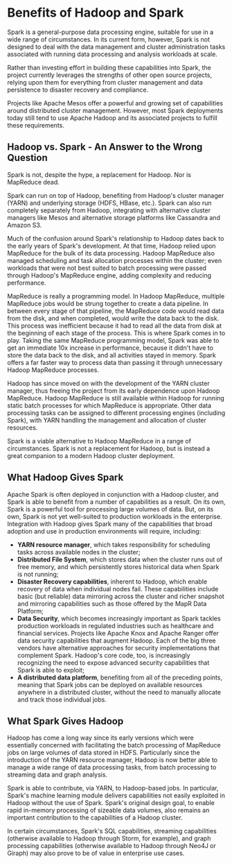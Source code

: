 # Benefits of Hadoop and Spark
Spark is a general-purpose data processing engine, suitable for use in a wide range of circumstances. In its current form, however, Spark is not designed to deal with the data management and cluster administration tasks associated with running data processing and analysis workloads at scale.

Rather than investing effort in building these capabilities into Spark, the project currently leverages the strengths of other open source projects, relying upon them for everything from cluster management and data persistence to disaster recovery and compliance.

Projects like Apache Mesos offer a powerful and growing set of capabilities around distributed cluster management. However, most Spark deployments today still tend to use Apache Hadoop and its associated projects to fulfill these requirements.

## Hadoop vs. Spark - An Answer to the Wrong Question
Spark is not, despite the hype, a replacement for Hadoop. Nor is MapReduce dead.

Spark can run on top of Hadoop, benefiting from Hadoop's cluster manager (YARN) and underlying storage (HDFS, HBase, etc.). Spark can also run completely separately from Hadoop, integrating with alternative cluster managers like Mesos and alternative storage platforms like Cassandra and Amazon S3.

Much of the confusion around Spark's relationship to Hadoop dates back to the early years of Spark's development. At that time, Hadoop relied upon MapReduce for the bulk of its data processing. Hadoop MapReduce also managed scheduling and task allocation processes within the cluster; even workloads that were not best suited to batch processing were passed through Hadoop's MapReduce engine, adding complexity and reducing performance.

MapReduce is really a programming model. In Hadoop MapReduce, multiple MapReduce jobs would be strung together to create a data pipeline. In between every stage of that pipeline, the MapReduce code would read data from the disk, and when completed, would write the data back to the disk. This process was inefficient because it had to read all the data from disk at the beginning of each stage of the process. This is where Spark comes in to play. Taking the same MapReduce programming model, Spark was able to get an immediate 10x increase in performance, because it didn't have to store the data back to the disk, and all activities stayed in memory. Spark offers a far faster way to process data than passing it through unnecessary Hadoop MapReduce processes.

Hadoop has since moved on with the development of the YARN cluster manager, thus freeing the project from its early dependence upon Hadoop MapReduce. Hadoop MapReduce is still available within Hadoop for running static batch processes for which MapReduce is appropriate. Other data processing tasks can be assigned to different processing engines (including Spark), with YARN handling the management and allocation of cluster resources.

Spark is a viable alternative to Hadoop MapReduce in a range of circumstances. Spark is not a replacement for Hadoop, but is instead a great companion to a modern Hadoop cluster deployment.

## What Hadoop Gives Spark
Apache Spark is often deployed in conjunction with a Hadoop cluster, and Spark is able to benefit from a number of capabilities as a result. On its own, Spark is a powerful tool for processing large volumes of data. But, on its own, Spark is not yet well-suited to production workloads in the enterprise. Integration with Hadoop gives Spark many of the capabilities that broad adoption and use in production environments will require, including:
- **YARN resource manager**, which takes responsibility for scheduling tasks across available nodes in the cluster;
- **Distributed File System**, which stores data when the cluster runs out of free memory, and which persistently stores historical data when Spark is not running;
- **Disaster Recovery capabilities**, inherent to Hadoop, which enable recovery of data when individual nodes fail. These capabilities include basic (but reliable) data mirroring across the cluster and richer snapshot and mirroring capabilities such as those offered by the MapR Data Platform;
- **Data Security**, which becomes increasingly important as Spark tackles production workloads in regulated industries such as healthcare and financial services. Projects like Apache Knox and Apache Ranger offer data security capabilities that augment Hadoop. Each of the big three vendors have alternative approaches for security implementations that complement Spark. Hadoop's core code, too, is increasingly recognizing the need to expose advanced security capabilities that Spark is able to exploit;
- **A distributed data platform**, benefiting from all of the preceding points, meaning that Spark jobs can be deployed on available resources anywhere in a distributed cluster, without the need to manually allocate and track those individual jobs.

## What Spark Gives Hadoop
Hadoop has come a long way since its early versions which were essentially concerned with facilitating the batch processing of MapReduce jobs on large volumes of data stored in HDFS. Particularly since the introduction of the YARN resource manager, Hadoop is now better able to manage a wide range of data processing tasks, from batch processing to streaming data and graph analysis.

Spark is able to contribute, via YARN, to Hadoop-based jobs. In particular, Spark's machine learning module delivers capabilities not easily exploited in Hadoop without the use of Spark. Spark's original design goal, to enable rapid in-memory processing of sizeable data volumes, also remains an important contribution to the capabilities of a Hadoop cluster.

In certain circumstances, Spark's SQL capabilities, streaming capabilities (otherwise available to Hadoop through Storm, for example), and graph processing capabilities (otherwise available to Hadoop through Neo4J or Giraph) may also prove to be of value in enterprise use cases.
